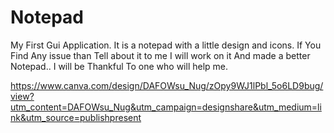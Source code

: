 # Notepad
My First Gui Application.
It is a notepad with a little design and icons.
If You Find Any issue than Tell about it to me I will work on it And made a better Notepad..
I will be Thankful To one who will help me.


https://www.canva.com/design/DAFOWsu_Nug/zOpy9WJ1lPbl_5o6LD9bug/view?utm_content=DAFOWsu_Nug&utm_campaign=designshare&utm_medium=link&utm_source=publishpresent
